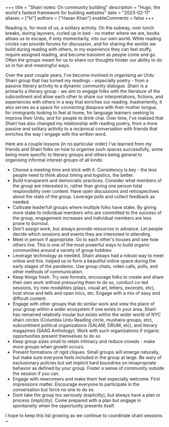+++
title = "Shairi notes: On community building"
description = "Hugo, the world's fastest framework for building websites"
date = "2023-02-11"
aliases = ["hi"]
authors = ["Hasan Khan"]
enableComments = false
+++

Reading is, for most of us, a solitary activity. On the subway, over lunch breaks, during layovers, curled up in bed - no matter where we are, books allows us to escape, if only momentarily, into our own world. While reading circles can provide forums for discussion, and for sharing the worlds we build during reading with others, in my experience they can feel stuffy, require assigned reading, and become transient as people come and go. Often the groups meant for us to share our thoughts hinder our ability to do so in fun and meaningful ways. 

Over the past couple years, I’ve become involved in organising an Urdu Shairi group that has turned my readings - especially poetry - from a passive literary activity to a dynamic community dialogue. Shairi is a primarily a literary group - we aim to engage folks with the literature of the subcontinent and allow each other to share our interpretations, fictions, and experiences with others in a way that enriches our reading. Inadvertently, it also serves as a space for connecting diaspora with their mother tongue, for immigrants looking to feel at home, for language learners seeking to improve their Urdu, and for people to drink chai. Over time, I’ve realized that Shairi has also changed my relationship with reading poetry, from a more passive and solitary activity to a reciprocal conversation with friends that enriches the way I engage with the written word. 

Here are a couple lessons (in no particular order) I’ve learned from my friends and Shairi folks on how to organise such spaces successfully, some being more specific to literary groups and others being general to organising informal interest groups of all kinds:

- Choose a meeting time and stick with it. Consistency is key - the less people need to think about timing and logistics, the better.
- Build transparent and democratic practices. Consider what members of the group are interested in, rather than giving one person total responsibility over content. Have open discussions and retrospectives about the state of the group. Leverage polls and collect feedback as needed.
- Cultivate leaderfull groups where multiple folks have stake. By giving more stake to individual members who are committed to the success of the group, engagement increases and individual members are less prone to burnout.
- Don't assign work, but always provide resources in advance. Let people decide which sessions and events they are interested in attending.
- Meet in person if appropriate. Go to each other's houses and see how others live. This is one of the most powerful ways to build organic communities around a variety of group hobbies
- Leverage technology as needed. Shairi always had a robust way to meet online and this. helped us to form a beautiful online space during the early stages of the pandemic. Use group chats, video calls, polls, and other methods of communication.
- Keep things fresh. Try new formats, encourage folks to create and share their own work without pressuring them to do so, conduct co-led sessions, try new modalities (plays, visual art, letters, excerpts, etc), host show and tells and open mics, etc. Engage with a mix of easy and difficult content.
- Engage with other groups that do similar work and view the place of your group within a wider ecosystem if one exists in your area. Shairi has remained relatively insular but exists within the wider world of NYC shairi circles (Columbia Urdu Reading circle, mushaira groups, etc), subcontinent political organizations (SALAM, DRUM, etc), and literary magazines (SAAG Anthology). Work with such organizations if organic opportunities present themselves to do so
- Keep group sizes small to retain intimacy and reduce crowds - make more groups when growth occurs.
- Prevent formations of rigid cliques. Small groups will emerge naturally, but make sure everyone feels included in the group at large. Be wary of exclusionary policies but set implicit hard boundries on innapropriate behavior as defined by your group. Foster a sense of community outside the session if you can.
- Engage with newcomers and make them feel especially welcome. First impressions matter. Encourage everyone to participate in the conversation but force no one to do so.
- Dont take the group too seriously (explicitly), but always have a plan or process (implicitly). Come prepared with a plan but engage in spontaneity when the opportunity presents itself.

I hope to keep this list growing as we continue to coordinate shairi sessions ~
